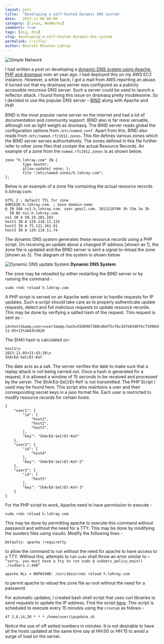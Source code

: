 ```yaml
---
layout: post
title:  "Developing a self-hosted Dynamic DNS System"
date:   2013-11-06 00:00
category: [linux, WebWorks]
comments: true
tags: [diy, dns]
slug: developing-a-self-hosted-dynamic-dns-system
permalink: /:title/
author: Bharath Bhushan Lohray
---
```

![Simple Network](http://cdn.bharath.lohray.com/weblog/im/the-dynamic-dns-update-system/dynDNSHead.png)

I had written a post on developing a [dynamic DNS system using Apache, PHP and dnsmasq](http://bharath.lohray.com/weblog/the-dynamic-dns-update-system/) over an year ago. I had deployed this on my AWS EC2 instance. However, a while back, I got a mail from AWS reporting an abuse. It turned out that my dnsmasq server was configured as a publicly accessible recursive DNS server. Such a server could be used to launch a reflector attack. I found fixing this issue on dnsmasq pretty troublesome. So I decided to use the popular DNS server – [BIND](https://www.isc.org/downloads/bind/) along with Apache and PHP.

BIND is the most popular name server on the internet and had a lot of documentation and community support. BIND also is far more versatile, although not as light weight as dnsmasq. The BIND server reads global the configuration options from `/etc/named.conf`.  Apart from this, BIND also reads from `/etc/named.rfc1912.zones`.  This file defines various zones which the BIND server serves authoritatively. The zones defined in this file further refer to other zone files that contain the actual Resource Records. An example of a zone from the `named.rfc1912.zones` is as shown below.

```
zone "h.lohray.com" IN {
        type master;
        allow-update{ none; };
        file "/etc/named.zones/h.lohray.com";
};
```

Below is an example of a zone file containing the actual resource records  h.lohray.com.

```
$TTL 2 ; default TTL for zone
$ORIGIN h.lohray.com. ; base domain-name
@ IN SOA ns1.h.lohray.com. user.gmail.com. 2013110706 3h 15m 3w 3h
  IN NS ns1.h.lohray.com.
ns1 IN A 50.19.101.183
host1 IN A 129.118.11.125
host2 IN A 75.111.162.91
host3 IN A 129.118.11.74
```

The dynamic DNS system generates these resource records using a PHP script. On receiving an update about a changed IP address [shown as 1], the zone file is updated and the BIND server is sent a signal to reload the zone [shown as 3]. The diagram of the system is  shown below.

![Dynamic DNS update System](http://cdn.bharath.lohray.com/weblog/im/the-dynamic-dns-update-system/dynDNS.png)
**Dynamic DNS System**

The zone may be reloaded by either restarting the BIND server or by running the command -

```
sudo rndc reload h.lohray.com
```

A PHP script is served on an Apache web server to handle requests for IP updates. Such a script should take care as to properly authenticate update requests, detect and foil malicious requests to update resource records. This may be done by verifying a salted hash of the request. This request is sent as -

```
id=host1&amp;user=user1&amp;hash=55d6967380cdb475c76c3d7e83d074c71999264c&amp;timeST=2013-11-05+21%3A43%3A28
```

The SHA1 hash is calculated on-

```
host1\n
2013-11-05+21:43:28\n
ShArEd-SeCrEt-KeY
```

The date acts as a salt. The server verifies the date to make sure that a replay attack is not being carried out. Once a hash is generated for a request, it is allowed a window of 15 seconds to be received and processed by the server. The  ShArEd-SeCrEt-KeY is not transmitted. The PHP Script I used may be found here. This script also maintains a user and their corresponding secret keys in a json format file. Each user is restricted to modify resource records for certain hosts.

```
{
    "user1": {
        "id": [
            "host1",
            "host2",
            "host3",
        ],
        "key": "ShArEd-SeCrEt-KeY"
    },
    "user2": {
        "id": [
            "host4"
        ],
        "key": "ShArEd-SeCrEt-KeY-2"
    },
    "user3": {
        "id": [
            "host5"
        ],
        "key": "ShArEd-SeCrEt-KeY-3"
    }
}
```

For the PHP script to work, Apache need to have permission to execute -

```
sudo rndc reload h.lohray.com
```

This may be done by permitting apache to execute this command without password and without the need for a TTY. This may be done by modifying the suoders files using visudo. Modify the following lines -

```
Defaults: apache !requiretty
```
to allow the command to  run without the need for apache to have access to a TTY. Without this, attempts to run `sudo` shall throw an error similar to – `“sorry, you must have a tty to run sudo @ sudoers_policy_main() ./sudoers.c:448“`

```
apache ALL = NOPASSWD: /usr/sbin/rndc reload h.lohray.com
```

to permit apache to reload the zone file as root without the need for a password.

For automatic updates, I created bash shell script that uses curl libraries to send requests to update the IP address. Find the script [here](http://bharath.lohray.com/sources/ipupdate.sh.txt). This script is scheduled to execute every 15 minutes using the `crontab` as follows -

```
47 2,8,14,20 * * * /home/user/ipupdate.sh
```

Notice the use of off setted numbers in minutes. It is not desirable to have all the hosts updated at the same time say at HH:00 or HH:15 to avoid a surge of load on the server.
